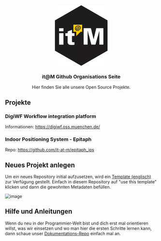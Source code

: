 <br />

<div align="center">
  <a href="https://github.com/it-at-m">
    <img src="/images/itm_logo.png" alt="Logo" height="200">
  </a>
</div>

<h3 align="center">it@M Github Organisations Seite</h3>

<p align="center">
  Hier finden Sie alle unsere Open Source Projekte.
</p>
  


## Projekte

### DigiWF Workflow integration platform  
Informationen: https://digiwf.oss.muenchen.de/

### Indoor Positioning System - Epitaph
Repo: https://github.com/it-at-m/epitaph_ips

## Neues Projekt anlegen

Um ein neues Repository initial aufzusetzen, wird ein [Template (englisch)](https://github.com/it-at-m/oss-repository-en-template) zur Verfügung gestellt. Einfach in diesem Repository auf "use this template" klicken und dann die gewohnten Metadaten befüllen.

![image](https://user-images.githubusercontent.com/712911/158533837-764cef58-d035-46be-b3f7-c1c77610f3cb.png)


## Hilfe und Anleitungen

Wenn du neu in der Programmier-Welt bist und dich erst mal orientieren willst, was wir einsetzen und wo man hier die ersten Schritte lernen kann, dann schaue unser [Dokumentations-Repo](https://github.com/it-at-m/open-source-docs-and-help) einfach mal an.
